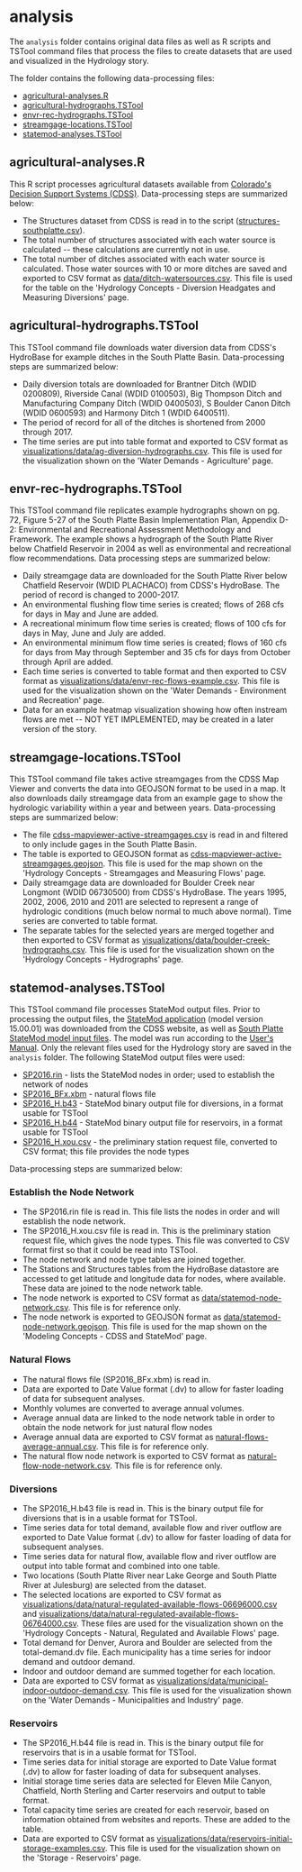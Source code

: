 # analysis #

The `analysis` folder contains original data files as well as R scripts and TSTool command files that process the files to create datasets that are used and 
visualized in the Hydrology story.

The folder contains the following data-processing files:

* [agricultural-analyses.R](#agricultural-analysesr)
* [agricultural-hydrographs.TSTool](#agricultural-hydrographststool)
* [envr-rec-hydrographs.TSTool](#envr-rec-hydrographststool)
* [streamgage-locations.TSTool](#streamgage-locationststool)
* [statemod-analyses.TSTool](#statemod-analyseststool)

## agricultural-analyses.R ##
This R script processes agricultural datasets available from [Colorado's Decision Support Systems (CDSS)](https://www.colorado.gov/cdss). 
Data-processing steps are summarized below:

* The Structures dataset from CDSS is read in to the script ([structures-southplatte.csv](https://github.com/OpenWaterFoundation/swsi-story-sp-hydrology/blob/master/analysis/structures-southplatte.csv)).  
* The total number of structures associated with each water source is calculated -- these calculations are currently not in use.
* The total number of ditches associated with each water source is calculated.  Those water sources with 10 or more ditches are saved and exported to CSV format as 
[data/ditch-watersources.csv](https://github.com/OpenWaterFoundation/swsi-story-sp-hydrology/blob/master/site/data/ditch-watersources.csv).  This file is used for 
the table on the 'Hydrology Concepts - Diversion Headgates and Measuring Diversions' page.


## agricultural-hydrographs.TSTool ##
This TSTool command file downloads water diversion data from CDSS's HydroBase for example ditches in the South Platte Basin.  Data-processing 
steps are summarized below:

* Daily diversion totals are downloaded for Brantner Ditch (WDID 0200809), Riverside Canal (WDID 0100503), Big Thompson Ditch and Manufacturing 
Company Ditch (WDID 0400503), S Boulder Canon Ditch (WDID 0600593) and Harmony Ditch 1 (WDID 6400511).
* The period of record for all of the ditches is shortened from 2000 through 2017.
* The time series are put into table format and exported to CSV format as [visualizations/data/ag-diversion-hydrographs.csv](https://github.com/OpenWaterFoundation/swsi-story-sp-hydrology/blob/master/site/visualizations/data/ag-diversion-hydrographs.csv). 
This file is used for the visualization shown on the 'Water Demands - Agriculture' page. 


## envr-rec-hydrographs.TSTool ##
This TSTool command file replicates example hydrographs shown on pg. 72, Figure 5-27 of the South Platte Basin Implementation Plan, Appendix 
D-2: Environmental and Recreational Assessment Methodology and Framework.  The example shows a hydrograph of the South Platte River below 
Chatfield Reservoir in 2004 as well as environmental and recreational flow recommendations.  Data processing steps are summarized below:

* Daily streamgage data are downloaded for the South Platte River below Chatfield Reservoir (WDID PLACHACO) from CDSS's HydroBase.  The period of 
record is changed to 2000-2017.
* An environmental flushing flow time series is created; flows of 268 cfs for days in May and June are added.
* A recreational minimum flow time series is created; flows of 100 cfs for days in May, June and July are added.
* An environmental minimum flow time series is created; flows of 160 cfs for days from May through September and 35 cfs for days from October 
through April are added.
* Each time series is converted to table format and then exported to CSV format as [visualizations/data/envr-rec-flows-example.csv](https://github.com/OpenWaterFoundation/swsi-story-sp-hydrology/blob/master/site/visualizations/data/envr-rec-flows-example.csv). 
This file is used for the visualization shown on the 'Water Demands - Environment and Recreation' page.
* Data for an example heatmap visualization showing how often instream flows are met -- NOT YET IMPLEMENTED, may be created in a later version 
of the story.


## streamgage-locations.TSTool ##
This TSTool command file takes active streamgages from the CDSS Map Viewer and converts the data into GEOJSON format to be used in a map.  It also 
downloads daily streamgage data from an example gage to show the hydrologic variability within a year and between years.  Data-processing steps 
are summarized below:

* The file [cdss-mapviewer-active-streamgages.csv](https://github.com/OpenWaterFoundation/swsi-story-sp-hydrology/blob/master/site/data/cdss-mapviewer-active-streamgages.csv) 
is read in and filtered to only include gages in the South Platte Basin.
* The table is exported to GEOJSON format as [cdss-mapviewer-active-streamgages.geojson](https://github.com/OpenWaterFoundation/swsi-story-sp-hydrology/blob/master/site/data/cdss-mapviewer-active-streamgages.geojson). 
This file is used for the map shown on the 'Hydrology Concepts - Streamgages and Measuring Flows' page.
* Daily streamgage data are downloaded for Boulder Creek near Longmont (WDID 06730500) from CDSS's HydroBase.  The years 1995, 2002, 2006, 2010 and 
2011 are selected to represent a range of hydrologic conditions (much below normal to much above normal).  Time series are converted to table format.
* The separate tables for the selected years are merged together and then exported to CSV format as [visualizations/data/boulder-creek-hydrographs.csv](https://github.com/OpenWaterFoundation/swsi-story-sp-hydrology/blob/master/site/visualizations/data/boulder-creek-hydrographs.csv). 
This file is used for the visualization shown on the 'Hydrology Concepts - Hydrographs' page.


## statemod-analyses.TSTool ##
This TSTool command file processes StateMod output files.  Prior to processing the output files, the [StateMod application](https://www.colorado.gov/pacific/cdss/statemod) 
(model version 15.00.01) was downloaded from the CDSS website, as well as [South Platte StateMod model input files](https://www.colorado.gov/pacific/cdss/surface-water-statemod). 
The model was run according to the [User's Manual](https://dnrweblink.state.co.us/cwcb/0/edoc/200079/StateMod_Version_15_Documentation.pdf?searchid=0e5e1a87-186a-43a6-ad33-47150c12ec2f). 
Only the relevant files used for the Hydrology story are saved in the `analysis` folder.  The following StateMod output files were used:

* [SP2016.rin](https://github.com/OpenWaterFoundation/swsi-story-sp-hydrology/blob/master/analysis/SP2016.rin) - lists the StateMod nodes in order; 
used to establish the network of nodes
* [SP2016_BFx.xbm](https://github.com/OpenWaterFoundation/swsi-story-sp-hydrology/blob/master/analysis/SP2016_BFx.xbm) - natural flows file
* [SP2016_H.b43](https://github.com/OpenWaterFoundation/swsi-story-sp-hydrology/blob/master/analysis/SP2016_H.b43) - StateMod binary output 
file for diversions, in a format usable for TSTool
* [SP2016_H.b44](https://github.com/OpenWaterFoundation/swsi-story-sp-hydrology/blob/master/analysis/SP2016_H.b44) - StateMod binary output 
file for reservoirs, in a format usable for TSTool
* [SP2016_H.xou.csv](https://github.com/OpenWaterFoundation/swsi-story-sp-hydrology/blob/master/analysis/SP2016_H.xou.csv) - the preliminary station 
request file, converted to CSV format; this file provides the node types

Data-processing steps are summarized below:

### Establish the Node Network ###
* The SP2016.rin file is read in.  This file lists the nodes in order and will establish the node network.
* The SP2016_H.xou.csv file is read in.  This is the preliminary station request file, which gives the node types.  This file was converted to 
CSV format first so that it could be read into TSTool.
* The node network and node type tables are joined together.
* The Stations and Structures tables from the HydroBase datastore are accessed to get latitude and longitude data for nodes, where available. 
These data are joined to the node network table.
* The node network is exported to CSV format as [data/statemod-node-network.csv](https://github.com/OpenWaterFoundation/swsi-story-sp-hydrology/blob/master/site/data/statemod-node-network.csv). 
This file is for reference only.
* The node network is exported to GEOJSON format as [data/statemod-node-network.geojson](https://github.com/OpenWaterFoundation/swsi-story-sp-hydrology/blob/master/site/data/statemod-node-network.geojson). 
This file is used for the map shown on the 'Modeling Concepts - CDSS and StateMod' page.

### Natural Flows ###
* The natural flows file (SP2016_BFx.xbm) is read in.
* Data are exported to Date Value format (.dv) to allow for faster loading of data for subsequent analyses.
* Monthly volumes are converted to average annual volumes.
* Average annual data are linked to the node network table in order to obtain the node network for just natural flow nodes
* Average annual data are exported to CSV format as [natural-flows-average-annual.csv](https://github.com/OpenWaterFoundation/swsi-story-sp-hydrology/blob/master/analysis/natural-flows-average-annual.csv). 
This file is for reference only.
* The natural flow node network is exported to CSV format as [natural-flow-node-network.csv](https://github.com/OpenWaterFoundation/swsi-story-sp-hydrology/blob/master/analysis/natural-flow-node-network.csv). 
This file is for reference only.

### Diversions ###
* The SP2016_H.b43 file is read in.  This is the binary output file for diversions that is in a usable format for TSTool.
* Time series data for total demand, available flow and river outflow are exported to Date Value format (.dv) to allow for faster loading of data 
for subsequent analyses.
* Time series data for natural flow, available flow and river outflow are output into table format and combined into one table.
* Two locations (South Platte River near Lake George and South Platte River at Julesburg) are selected from the dataset.
* The selected locations are exported to CSV format as [visualizations/data/natural-regulated-available-flows-06696000.csv](https://github.com/OpenWaterFoundation/swsi-story-sp-hydrology/blob/master/site/visualizations/data/natural-regulated-available-flows-06696000.csv) 
and [visualizations/data/natural-regulated-available-flows-06764000.csv](https://github.com/OpenWaterFoundation/swsi-story-sp-hydrology/blob/master/site/visualizations/data/natural-regulated-available-flows-06764000.csv). 
These files are used for the visualization shown on the 'Hydrology Concepts - Natural, Regulated and Available Flows' page. 
* Total demand for Denver, Aurora and Boulder are selected from the total-demand.dv file.  Each municipality has a time series for 
indoor demand and outdoor demand.
* Indoor and outdoor demand are summed together for each location.
* Data are exported to CSV format as [visualizations/data/municipal-indoor-outdoor-demand.csv](https://github.com/OpenWaterFoundation/swsi-story-sp-hydrology/blob/master/site/visualizations/data/municipal-indoor-outdoor-demand.csv). 
This file is used for the visualization shown on the 'Water Demands - Municipalities and Industry' page.

### Reservoirs ###
* The SP2016_H.b44 file is read in.  This is the binary output file for reservoirs that is in a usable format for TSTool.
* Time series data for initial storage are exported to Date Value format (.dv) to allow for faster loading of data 
for subsequent analyses.
* Initial storage time series data are selected for Eleven Mile Canyon, Chatfield, North Sterling and Carter reservoirs and output to table format.
* Total capacity time series are created for each reservoir, based on information obtained from websites and reports.  These are added to the table.
* Data are exported to CSV format as [visualizations/data/reservoirs-initial-storage-examples.csv](https://github.com/OpenWaterFoundation/swsi-story-sp-hydrology/blob/master/site/visualizations/data/reservoirs-initial-storage-examples.csv). 
This file is used for the visualization shown on the 'Storage - Reservoirs' page.
 

